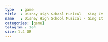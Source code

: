 ```yaml
---
type   : game
title  : Disney High School Musical - Sing It
name   : Disney High School Musical - Sing It
categories: [game]
telegram : 364
size: 1.4 GB
---
```



